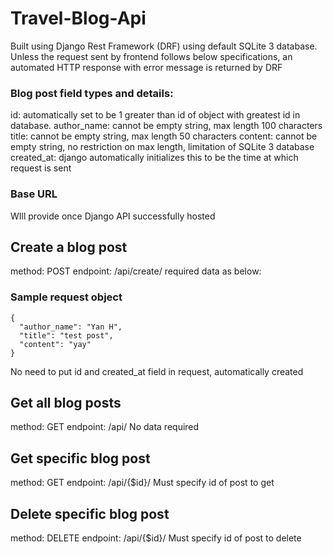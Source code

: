 # Travel-Blog-Api

Built using Django Rest Framework (DRF) using default SQLite 3 database. Unless the request sent by frontend follows below specifications, an automated HTTP response with error message is returned by DRF

### Blog post field types and details:

id: automatically set to be 1 greater than id of object with greatest id in database.
author_name: cannot be empty string, max length 100 characters
title: cannot be empty string, max length 50 characters
content: cannot be empty string, no restriction on max length, limitation of SQLite 3 database
created_at: django automatically initializes this to be the time at which request is sent

### Base URL

WIll provide once Django API successfully hosted

## Create a blog post

method: POST
endpoint: /api/create/
required data as below:

### Sample request object

```
{
  "author_name": "Yan H",
  "title": "test post",
  "content": "yay"
}
```

No need to put id and created_at field in request, automatically created

## Get all blog posts

method: GET
endpoint: /api/
No data required

## Get specific blog post

method: GET
endpoint: /api/{$id}/
Must specify id of post to get

## Delete specific blog post

method: DELETE
endpoint: /api/{$id}/
Must specify id of post to delete
